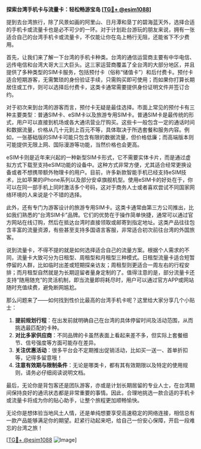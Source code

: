 **探索台湾手机卡与流量卡：轻松畅游宝岛 [[TG💪+ @esim1088](https://t.me/s/esim1088)]**

提到去台湾旅行，除了风景如画的阿里山、日月潭和垦丁的碧海蓝天外，选择合适的手机卡或流量卡也是必不可少的一环。对于计划赴台游玩的朋友来说，拥有一张适合自己的台湾手机卡或流量卡，不仅能让你在岛上畅行无阻，还能省下不少费用。

首先，让我们来了解一下台湾的手机卡种类。台湾的通信运营商主要有中华电信、远传电信和台湾大哥大三大巨头。这三家运营商覆盖了全台湾的大部分地区，并且提供了多种类型的SIM卡服务，包括预付卡（俗称“储值卡”）和后付费卡。预付卡适合短期游客，无需繁琐的身份验证手续，只需购买即可使用；而如果你打算长期居住或工作，则可以选择后付费卡，这类卡通常需要提供身份证明文件并签订合约。

对于初次来到台湾的游客而言，预付卡无疑是最佳选择。市面上常见的预付卡有三种主要类型：普通SIM卡、eSIM卡以及旅游专用SIM卡。普通SIM卡是最传统的形式，用户可以直接到机场或各大通讯营业厅购买。这些卡一般包含一定的通话时间和数据流量，价格从几十元到上百元不等，具体取决于所选套餐和服务内容。例如，一张基础版的SIM卡可能只包含有限的数据流量，但价格低廉；而高端版本则可能提供无限上网、国际漫游等功能，当然价格也会更高。

eSIM卡则是近年来兴起的一种新型SIM卡形式，它不需要实体卡片，而是通过虚拟方式下载至支持eSIM功能的设备中。这种方式非常方便，尤其适合经常更换设备或者不想携带额外物理卡的用户。目前，许多新款智能手机已经支持eSIM技术，比如苹果的iPhone系列以及部分安卓旗舰机型。使用eSIM卡的好处在于，你可以在同一部手机上同时激活多个号码，这对于商务人士或者喜欢尝试不同国家网络环境的人来说是个不错的选择。

此外，还有专门为游客设计的旅游专用SIM卡。这类卡通常由第三方公司推出，比如我们熟悉的“台湾SIM卡”品牌。它们的优势在于操作简单快捷，通常可以通过官方网站在线订购，然后在抵达台湾时直接领取或邮寄到指定地址。这类产品往往包含丰富的流量资源，有些甚至支持多国语言客服，非常适合初次前往台湾的外国旅客。

说到流量卡，不得不提的就是如何选择适合自己的流量方案。根据个人需求的不同，流量卡大致可分为日租型、周租型和月租型三种模式。日租型流量卡适合短暂停留的人群，比如临时出差或短期探亲访友；周租型则更适合一周左右的行程安排；而月租型自然就是为长期逗留者量身定制的了。值得注意的是，部分流量卡还支持“随用随充”的灵活机制，即当流量即将耗尽时，用户可以通过官方APP或网站随时充值续费，避免断网尴尬。

那么问题来了——如何找到性价比最高的台湾手机卡呢？这里给大家分享几个小贴士：

1. **提前规划行程**：在出发前就明确自己在台湾的具体停留时间及活动范围，从而挑选最匹配的卡种。
2. **对比多家供应商**：不同品牌的卡虽然表面上看起来差不多，但实际上套餐细节、信号强度等方面可能存在差异。
3. **关注优惠活动**：很多平台会不定期推出促销活动，比如买一送一、首单折扣等，记得多留意哦！
4. **注意有效期与限制条件**：无论是哪类卡，都有其有效期限以及特定的使用规则，请务必仔细阅读说明文档。

最后，无论你是背包客还是团队游客，亦或是计划长期居留的专业人士，在台湾期间保持良好的通讯状态都是非常重要的事情。因此，合理地挑选一款合适的手机卡或流量卡将成为你的贴心助手，让整个旅程更加顺畅愉快。

无论你是想体验当地风土人情，还是单纯想要享受高速稳定的网络连接，相信总有一款产品能够满足你的期望。赶紧行动起来吧，给自己一份安心保障，开启一段难忘的台湾之旅！

[[TG💪+ @esim1088](https://t.me/s/esim1088) ![Image](https://i.postimg.cc/4NQfJmqS/Snipaste-2025-05-13-00-14-12.png)]